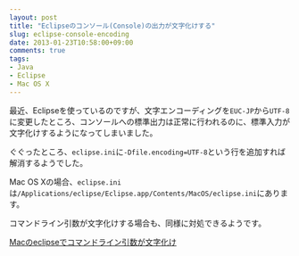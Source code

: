 ```yaml
---
layout: post
title: "Eclipseのコンソール(Console)の出力が文字化けする"
slug: eclipse-console-encoding
date: 2013-01-23T10:58:00+09:00
comments: true
tags:
- Java
- Eclipse
- Mac OS X
---
```


最近、Eclipseを使っているのですが、文字エンコーディングを`EUC-JP`から`UTF-8`に変更したところ、コンソールへの標準出力は正常に行われるのに、標準入力が文字化けするようになってしまいました。

ぐぐったところ、`eclipse.ini`に`-Dfile.encoding=UTF-8`という行を追加すれば解消するようでした。

Mac OS Xの場合、`eclipse.ini`は`/Applications/eclipse/Eclipse.app/Contents/MacOS/eclipse.ini`にあります。

コマンドライン引数が文字化けする場合も、同様に対処できるようです。

[Macのeclipseでコマンドライン引数が文字化け](http://starzero.hatenablog.com/entry/20100902/1283438762)
